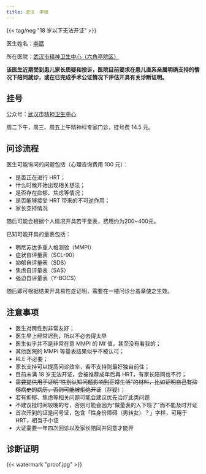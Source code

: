 ```yaml
---
title: 武汉｜李赋
---
```


{{< tag/neg "18 岁以下无法开证" >}}

医生姓名：[李赋](https://www.chinapsy.com/view_125.html)

所在医院：[武汉市精神卫生中心（六角亭院区）](https://surl.amap.com/7vvMhV2Sft5)

**该医生近期受到患儿家长质疑和投诉，医院目前要求在患儿直系亲属明确支持的情况下陪同就诊，或在已完成手术公证情况下评估开具有关诊断证明。**

## 挂号

公众号：[武汉市精神卫生中心](weixin://wuhanjingweizhongxin)

周二下午，周三、周五上午精神科专家门诊，挂号费 14.5 元。

## 问诊流程

医生可能询问的问题包括（心理咨询费用 100 元）：

- 是否正在进行 HRT；
- 什么时候开始出现相关想法；
- 是否存在抑郁、焦虑等情况；
- 是否能够接受 HRT 带来的不可逆作用；
- 家长支持情况

随后可能会根据个人情况开具若干量表，费用约为200~400元。

已知可能开具的量表包括：

- 明尼苏达多重人格测验（MMPI）
- 症状自评量表（SCL-90）
- 抑郁自评量表（SDS）
- 焦虑自评量表（SAS）
- 强迫自评量表（Y-BOCS）

随后即可根据结果开具易性症证明，需要在一楼问诊台盖章使之生效。

## 注意事项

- 医生对跨性别非常友好；
- 医生早上经常迟到，所以不必去得太早
- 医生似乎并不是非常在意 MMPI 的 Mf 值，甚至没有看我的；
- 其他医院的 MMPI 等量表结果似乎不被认可；
- RLE 不必要；
- 家长支持可以提高问诊效率，若不支持则最好独自前往；
- 目前未满 18 岁无法开证，会被推荐成年后再 HRT，有家长陪同也不行；
- ~~需要提供用于证明“性别认知问题影响到正常生活”的材料，比如证明自己有抑郁病史的病历，否则可能被拒绝开证~~（存疑）；
- 若有抑郁、焦虑等相关问题可能会建议优先治疗此类问题
- 不建议挂时间较晚的号，否则可能会因为“做量表的人下班了”而不能及时开证
- 首次开到的证是问号证，包含「性身份障碍（男转女）？」字样，可用于 HRT，相当于小证
- 大证需要一年四次回诊以及家长陪同并同意才能开

## 诊断证明

{{< watermark "proof.jpg" >}}
